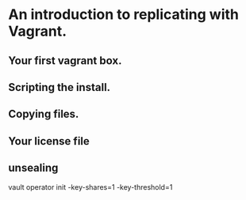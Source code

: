 # An introduction to replicating with Vagrant.

## Your first vagrant box.

## Scripting the install.

## Copying files.

## Your license file

## unsealing 

vault operator init -key-shares=1 -key-threshold=1